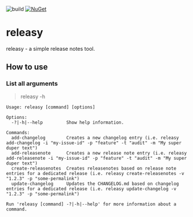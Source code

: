 ![build](https://github.com/thomasduft/releasy/actions/workflows/build.yml/badge.svg) [![NuGet](https://img.shields.io/nuget/vpre/tomware.Releasy.svg)](https://www.nuget.org/packages/tomware.Releasy)

# releasy

releasy - a simple release notes tool.

## How to use

### List all arguments

> releasy -h

```console
Usage: releasy [command] [options]

Options:
  -?|-h|--help         Show help information.

Commands:
  add-changelog        Creates a new changelog entry (i.e. releasy add-changelog -i "my-issue-id" -p "feature" -t "audit" -m "My super duper text")
  add-releasenote      Creates a new release note entry (i.e. releasy add-releasenote -i "my-issue-id" -p "feature" -t "audit" -m "My super duper text")
  create-releasenotes  Creates releasenotes based on release note entries for a dedicated release (i.e. releasy create-releasenotes -v "1.2.3" -p "some-permalink")
  update-changelog     Updates the CHANGELOG.md based on changelog entries for a dedicated release (i.e. releasy update-changelog -v "1.2.3" -p "some-permalink")

Run 'releasy [command] -?|-h|--help' for more information about a command.
```
